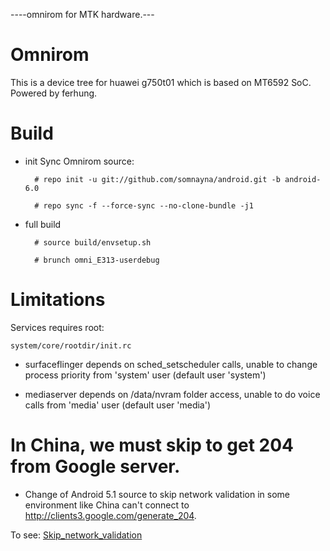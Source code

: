 ----omnirom for MTK hardware.---
# Omnirom

This is a device tree for huawei g750t01 which is based on MT6592 SoC. Powered by ferhung.
# Build

* init
  Sync Omnirom source:

        # repo init -u git://github.com/somnayna/android.git -b android-6.0  
      
        # repo sync -f --force-sync --no-clone-bundle -j1

* full build
        
        # source build/envsetup.sh

        # brunch omni_E313-userdebug

# Limitations

Services requires root:

`system/core/rootdir/init.rc`

  * surfaceflinger depends on sched_setscheduler calls, unable to change process priority from 'system' user (default user 'system')

  * mediaserver depends on /data/nvram folder access, unable to do voice calls from 'media' user (default user 'media')

# In China, we must skip to get 204 from Google server.
  * Change of Android 5.1 source to skip network validation in some environment like China can't connect to http://clients3.google.com/generate_204. 

  To see: 
    [Skip_network_validation](http://github.com/ferhung/Skip_network_validation)
